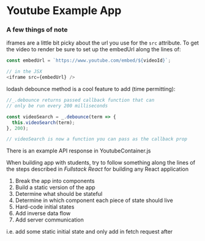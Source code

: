 # Youtube Example App

### A few things of note

iframes are a little bit picky about the url you use for the `src` attribute.
To get the video to render be sure to set up the embedUrl along the lines of:

```js
const embedUrl = `https://www.youtube.com/embed/${videoId}`;

// in the JSX
<iframe src={embedUrl} />
```

lodash debounce method is a cool feature to add (time permitting):

```js
//_.debounce returns passed callback function that can
// only be run every 200 milliseconds

const videoSearch = _.debounce(term => {
  this.videoSearch(term);
}, 200);

// videoSearch is now a function you can pass as the callback prop 
```

There is an example API response in YoutubeContainer.js

When building app with students, try to follow something along the lines of the steps described in *Fullstack React* for building any React application

1. Break the app into components
2. Build a static version of the app
3. Determine what should be stateful
4. Determine in which component each piece of state should live 
5. Hard-code initial states
6. Add inverse data flow
7. Add server communication

i.e. add some static initial state and only add in fetch request after


